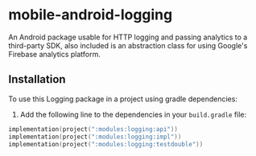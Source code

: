 # mobile-android-logging
An Android package usable for HTTP logging and passing analytics to a third-party SDK, also included is an abstraction class for using Google's Firebase analytics platform.

## Installation

To use this Logging package in a project using gradle dependencies:

1. Add the following line to the dependencies in your `build.gradle` file:

```kotlin
implementation(project(":modules:logging:api"))
implementation(project(":modules:logging:impl"))
implementation(project(":modules:logging:testdouble"))
```

